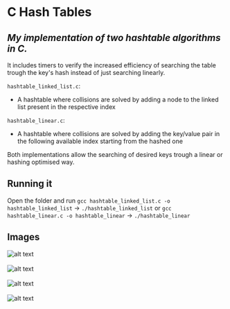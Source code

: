 # C Hash Tables
## _My implementation of two hashtable algorithms in C._

It includes timers to verify the increased efficiency of searching the table trough the key's hash instead of just searching linearly.

```hashtable_linked_list.c```:
- A hashtable where collisions are solved by adding a node to the linked list present in the respective index

```hashtable_linear.c```:
- A hashtable where collisions are solved by adding the key/value pair in the following available index starting from the hashed one

Both implementations allow the searching of desired keys trough a linear or hashing optimised way.


## Running it

Open the folder and run 
``gcc hashtable_linked_list.c -o hashtable_linked_list`` -> ``./hashtable_linked_list``
or
``gcc hashtable_linear.c -o hashtable_linear`` -> ``./hashtable_linear``



## Images


![alt text](https://github.com/gugajazz/Hash_Table/blob/main/imgs/menu.png?raw=true)
<br><br>
![alt text](https://github.com/gugajazz/Hash_Table/blob/main/imgs/table.png?raw=true)
<br><br>
![alt text](https://github.com/gugajazz/Hash_Table/blob/main/imgs/search.png?raw=true)
<br><br>
![alt text](https://github.com/gugajazz/Hash_Table/blob/main/imgs/time.png?raw=true)
<br><br>
